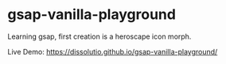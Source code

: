 # gsap-vanilla-playground
Learning gsap, first creation is a heroscape icon morph.

Live Demo: https://dissolutio.github.io/gsap-vanilla-playground/
